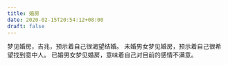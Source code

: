 ```yaml
---
title: 婚房
date: 2020-02-15T20:54:12+08:00
draft: false
---
```


梦见婚房，吉兆，预示着自己很渴望结婚。
未婚男女梦见婚房，预示着自己很希望找到意中人。
已婚男女梦见婚房，意味着自己对目前的感情不满意。
